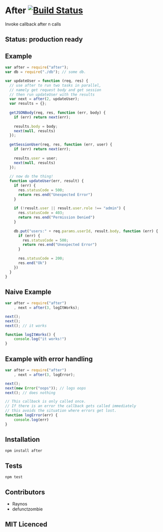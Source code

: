 # After [![Build Status][1]][2]

Invoke callback after n calls

## Status: production ready

## Example

```js
var after = require("after");
var db = require("./db"); // some db.

var updateUser = function (req, res) {
  // use after to run two tasks in parallel,
  // namely get request body and get session
  // then run updateUser with the results
  var next = after(2, updateUser);
  var results = {};
  
  getJSONBody(req, res, function (err, body) {
    if (err) return next(err);
    
    results.body = body;
    next(null, results)
  });
  
  getSessionUser(req, res, function (err, user) {
    if (err) return next(err);
    
    results.user = user;
    next(null, results)
  });
  
  // now do the thing!
  function updateUser(err, result) {
    if (err) {
      res.statusCode = 500;
      return res.end("Unexpected Error")
    }
    
    if (!result.user || result.user.role !== "admin") {
      res.statusCode = 403;
      return res.end("Permission Denied")
    }
    
    db.put("users:" + req.params.userId, result.body, function (err) {
      if (err) {
        res.statusCode = 500;
        return res.end("Unexpected Error")
      }
      
      res.statusCode = 200;
      res.end("Ok")  
    })   
  }
}
```

## Naive Example

```js
var after = require("after")
    , next = after(3, logItWorks);

next();
next();
next(); // it works

function logItWorks() {
    console.log("it works!")
}
```

## Example with error handling

```js
var after = require("after")
    , next = after(3, logError);

next();
next(new Error("oops")); // logs oops
next(); // does nothing

// This callback is only called once.
// If there is an error the callback gets called immediately
// this avoids the situation where errors get lost.
function logError(err) {
    console.log(err)
}
```

## Installation

`npm install after`

## Tests

`npm test`

## Contributors

 - Raynos
 - defunctzombie

## MIT Licenced

  [1]: https://secure.travis-ci.org/Raynos/after.png
  [2]: http://travis-ci.org/Raynos/after
  [3]: http://raynos.org/blog/2/Flow-control-in-node.js
  [4]: http://stackoverflow.com/questions/6852059/determining-the-end-of-asynchronous-operations-javascript/6852307#6852307
  [5]: http://stackoverflow.com/questions/6869872/in-javascript-what-are-best-practices-for-executing-multiple-asynchronous-functi/6870031#6870031
  [6]: http://stackoverflow.com/questions/6864397/javascript-performance-long-running-tasks/6889419#6889419
  [7]: http://stackoverflow.com/questions/6597493/synchronous-database-queries-with-node-js/6620091#6620091
  [8]: http://github.com/Raynos/iterators
  [9]: http://github.com/Raynos/composite
